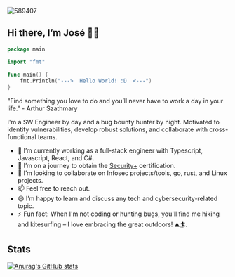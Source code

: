 ![589407](https://user-images.githubusercontent.com/20876378/200520670-d5d75540-04d4-4ae3-a66f-c6d4f017275a.jpeg)


## Hi there, I’m José 👋😄

<!--
**osesantos/osesantos** is a ✨ _special_ ✨ repository because its `README.md` (this file) appears on your GitHub profile.

Here are some ideas to get you started:

- 🔭 I’m currently working on ...
- 🌱 I’m currently learning ...
- 👯 I’m looking to collaborate on ...
- 🤔 I’m looking for help with ...
- 💬 Ask me about ...
- 📫 How to reach me: ...
- 😄 Pronouns: ...
- ⚡ Fun fact: ...
-->

```go
package main

import "fmt"

func main() {
    fmt.Println("--->  Hello World! :D  <---")
}
```

"Find something you love to do and you’ll never have to work a day in your life." - Arthur Szathmary
 
I'm a SW Engineer by day and a bug bounty hunter by night. 
Motivated to identify vulnerabilities, develop robust solutions, and collaborate with cross-functional teams.

- 🔭 I’m currently working as a full-stack engineer with Typescript, Javascript, React, and C#.
- 🌱 I’m on a journey to obtain the [Security+](https://www.comptia.org/certifications/security) certification.
- 👯 I’m looking to collaborate on Infosec projects/tools, go, rust, and Linux projects.
- 📫 Feel free to reach out.
- 😄 I’m happy to learn and discuss any tech and cybersecurity-related topic.
- ⚡ Fun fact: When I'm not coding or hunting bugs, you'll find me hiking and kitesurfing – I love embracing the great outdoors! ⛰🏄‍.

## Stats
[![Anurag's GitHub stats](https://github-readme-stats.vercel.app/api?username=osesantos&show_icons=true&theme=dark)](https://github.com/anuraghazra/github-readme-stats)
